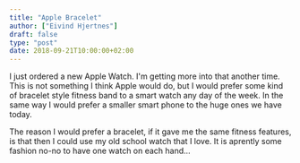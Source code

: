 ```yaml
---
title: "Apple Bracelet"
author: ["Eivind Hjertnes"]
draft: false
type: "post"
date: 2018-09-21T10:00:00+02:00
---
```


I just ordered a new Apple Watch. I'm getting more into that another
time. This is not something I think Apple would do, but I would prefer
some kind of bracelet style fitness band to a smart watch any day of the
week. In the same way I would prefer a smaller smart phone to the huge
ones we have today.

The reason I would prefer a bracelet, if it gave me the same fitness
features, is that then I could use my old school watch that I love. It
is aprently some fashion no-no to have one watch on each hand...

